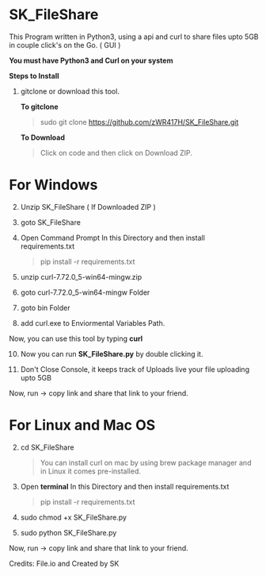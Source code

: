 # SK_FileShare
This Program written in Python3, using a api and curl to share files upto 5GB in couple click's on the Go. ( GUI )


**You must have Python3 and Curl on your system**

**Steps to Install**

1. gitclone or download this tool.

    **To gitclone**
    > sudo git clone https://github.com/zWR417H/SK_FileShare.git
    
    **To Download**
    > Click on code and then click on Download ZIP.

# For Windows

2. Unzip SK_FileShare ( If Downloaded ZIP )

3. goto SK_FileShare

4. Open Command Prompt In this Directory and then install requirements.txt
   > pip install -r requirements.txt

5. unzip curl-7.72.0_5-win64-mingw.zip

6. goto curl-7.72.0_5-win64-mingw Folder

7. goto bin Folder

9. add curl.exe to Enviormental Variables Path.

Now, you can use this tool by typing **curl**

10. Now you can run **SK_FileShare.py** by double clicking it.

11. Don't Close Console, it keeps track of Uploads live your file uploading upto 5GB

Now, run -> copy link and share that link to your friend.




# For Linux and Mac OS


2. cd SK_FileShare
   > You can install curl on mac by using brew package manager and in Linux it comes pre-installed.

3. Open **terminal** In this Directory and then install requirements.txt
   > pip install -r requirements.txt

4. sudo chmod +x SK_FileShare.py

5. sudo python SK_FileShare.py

Now, run -> copy link and share that link to your friend.

Credits: File.io and Created by SK


